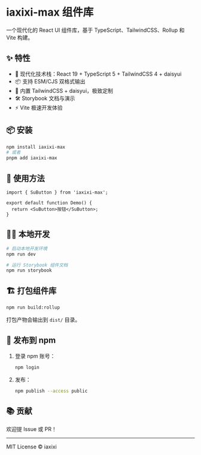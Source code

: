 # iaxixi-max 组件库

一个现代化的 React UI 组件库，基于 TypeScript、TailwindCSS、Rollup 和 Vite 构建。

## ✨ 特性
- 🚀 现代化技术栈：React 19 + TypeScript 5 + TailwindCSS 4 + daisyui
- 📦 支持 ESM/CJS 双格式输出
- 🎨 内置 TailwindCSS + daisyui，极致定制
- 🛠️ Storybook 文档与演示
- ⚡ Vite 极速开发体验

## 📦 安装
```bash
npm install iaxixi-max
# 或者
pnpm add iaxixi-max
```

## 🔨 使用方法
```tsx
import { SuButton } from 'iaxixi-max';

export default function Demo() {
  return <SuButton>按钮</SuButton>;
}
```

## 🧑‍💻 本地开发
```bash
# 启动本地开发环境
npm run dev

# 运行 Storybook 组件文档
npm run storybook
```

## 🏗️ 打包组件库
```bash
npm run build:rollup
```
打包产物会输出到 `dist/` 目录。

## 🚀 发布到 npm
1. 登录 npm 账号：
   ```bash
   npm login
   ```
2. 发布：
   ```bash
   npm publish --access public
   ```

## 📚 贡献
欢迎提 Issue 或 PR！

---

MIT License © iaxixi

